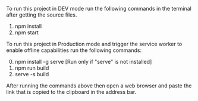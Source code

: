 To run this project in DEV mode run the following commands in the terminal after getting the source files.

1) npm install
2) npm start

To run this project in Production mode and trigger the service worker to enable offline capabilities run the following commands:

0) npm install -g serve [Run only if "serve" is not installed]
1) npm run build
2) serve -s build

After running the commands above then open a web browser and paste the link that is copied to the clipboard in the address bar.
